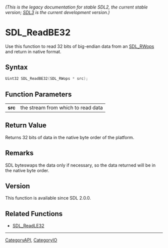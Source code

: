 ###### (This is the legacy documentation for stable SDL2, the current stable version; [SDL3](https://wiki.libsdl.org/SDL3/) is the current development version.)
# SDL_ReadBE32

Use this function to read 32 bits of big-endian data from an [SDL_RWops](SDL_RWops) and return in native format.

## Syntax

```c
Uint32 SDL_ReadBE32(SDL_RWops * src);

```

## Function Parameters

|             |                                    |
| ----------- | ---------------------------------- |
| **src**     | the stream from which to read data |

## Return Value

Returns 32 bits of data in the native byte order of the platform.

## Remarks

SDL byteswaps the data only if necessary, so the data returned will be in
the native byte order.

## Version

This function is available since SDL 2.0.0.

## Related Functions

* [SDL_ReadLE32](SDL_ReadLE32)

----
[CategoryAPI](CategoryAPI), [CategoryIO](CategoryIO)


